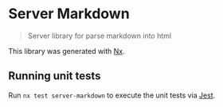# Server Markdown

> Server library for parse markdown into html

This library was generated with [Nx](https://nx.dev).

## Running unit tests

Run `nx test server-markdown` to execute the unit tests via [Jest](https://jestjs.io).
